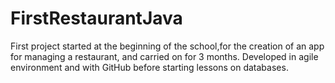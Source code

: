 # FirstRestaurantJava

First project started at the beginning of the school,for the creation of an app for managing a restaurant,
and carried on for 3 months.
Developed in agile environment and with GitHub before starting lessons on databases.
